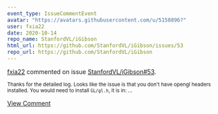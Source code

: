 ```yaml
---
event_type: IssueCommentEvent
avatar: "https://avatars.githubusercontent.com/u/5158896?"
user: fxia22
date: 2020-10-14
repo_name: StanfordVL/iGibson
html_url: https://github.com/StanfordVL/iGibson/issues/53
repo_url: https://github.com/StanfordVL/iGibson
---
```


<a href='https://github.com/fxia22' target='_blank'>fxia22</a> commented on issue <a href='https://github.com/StanfordVL/iGibson/issues/53' target='_blank'>StanfordVL/iGibson#53</a>.

<small>Thanks for the detailed log. Looks like the issue is that you don't have opengl headers installed. You would need to install `GL/gl.h`, it is in:...</small>

<a href='https://github.com/StanfordVL/iGibson/issues/53' target='_blank'>View Comment</a>